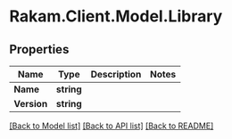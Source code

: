 # Rakam.Client.Model.Library
## Properties

Name | Type | Description | Notes
------------ | ------------- | ------------- | -------------
**Name** | **string** |  | 
**Version** | **string** |  | 

[[Back to Model list]](../README.md#documentation-for-models) [[Back to API list]](../README.md#documentation-for-api-endpoints) [[Back to README]](../README.md)

